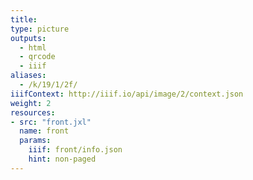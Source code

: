```yaml
---
title:
type: picture
outputs:
  - html
  - qrcode
  - iiif
aliases:
  - /k/19/1/2f/
iiifContext: http://iiif.io/api/image/2/context.json
weight: 2
resources:
- src: "front.jxl"
  name: front
  params:
    iiif: front/info.json
    hint: non-paged
---
```

